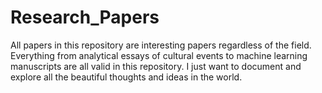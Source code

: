 # Research_Papers
All papers in this repository are interesting papers regardless of the field. Everything from analytical essays of cultural events to machine learning manuscripts are all valid in this repository. I just want to document and explore all the beautiful thoughts and ideas in the world.
